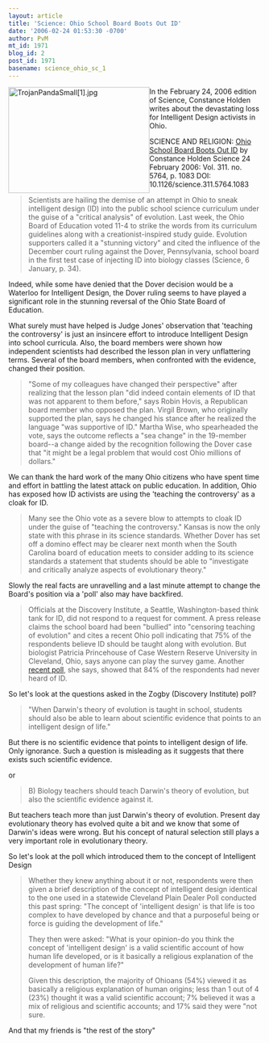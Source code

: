 ```yaml
---
layout: article
title: 'Science: Ohio School Board Boots Out ID'
date: '2006-02-24 01:53:30 -0700'
author: PvM
mt_id: 1971
blog_id: 2
post_id: 1971
basename: science_ohio_sc_1
---
```

<img src="http://www.pandasthumb.org/archives/TrojanPandaSmall%5B1%5D.jpg" alt="TrojanPandaSmall[1].jpg" width="280" height="210" style="float:left;" />
In the February 24, 2006 edition of Science, Constance Holden writes about the devastating loss for Intelligent Design activists in Ohio.

SCIENCE AND RELIGION: [Ohio School Board Boots Out ID](http://www.sciencemag.org/cgi/content/full/311/5764/1083?rss=1) by Constance Holden Science 24 February 2006: Vol. 311. no. 5764, p. 1083
DOI: 10.1126/science.311.5764.1083

> Scientists are hailing the demise of an attempt in Ohio to sneak intelligent design (ID) into the public school science curriculum under the guise of a "critical analysis" of evolution. Last week, the Ohio Board of Education voted 11-4 to strike the words from its curriculum guidelines along with a creationist-inspired study guide. Evolution supporters called it a "stunning victory" and cited the influence of the December court ruling against the Dover, Pennsylvania, school board in the first test case of injecting ID into biology classes (Science, 6 January, p. 34).

Indeed, while some have denied that the Dover decision would be a Waterloo for Intelligent Design, the Dover ruling seems to have played a significant role in the stunning reversal of the Ohio State Board of Education.

What surely must have helped is Judge Jones' observation that 'teaching the controversy' is just an insincere effort to introduce Intelligent Design into school curricula. Also, the board members were shown how independent scientists had described the lesson plan in very unflattering terms. Several of the board members, when confronted with the evidence, changed their position.

> "Some of my colleagues have changed their perspective" after realizing that the lesson plan "did indeed contain elements of ID that was not apparent to them before," says Robin Hovis, a Republican board member who opposed the plan. Virgil Brown, who originally supported the plan, says he changed his stance after he realized the language "was supportive of ID." Martha Wise, who spearheaded the vote, says the outcome reflects a "sea change" in the 19-member board--a change aided by the recognition following the Dover case that "it might be a legal problem that would cost Ohio millions of dollars."

We can thank the hard work of the many Ohio citizens who have spent time and effort in battling the latest attack on public education. In addition, Ohio has exposed how ID activists are using the 'teaching the controversy' as a cloak for ID.

> Many see the Ohio vote as a severe blow to attempts to cloak ID under the guise of "teaching the controversy." Kansas is now the only state with this phrase in its science standards. Whether Dover has set off a domino effect may be clearer next month when the South Carolina board of education meets to consider adding to its science standards a statement that students should be able to "investigate and critically analyze aspects of evolutionary theory."

Slowly the real facts are unravelling and a last minute attempt to change the Board's position via a 'poll' also may have backfired.

> Officials at the Discovery Institute, a Seattle, Washington-based think tank for ID, did not respond to a request for comment. A press release claims the school board had been "bullied" into "censoring teaching of evolution" and cites a recent Ohio poll indicating that 75% of the respondents believe ID should be taught along with evolution. But biologist Patricia Princehouse of Case Western Reserve University in Cleveland, Ohio, says anyone can play the survey game. Another [recent poll](http://www.uc.edu/news/idpoll.htm), she says, showed that 84% of the respondents had never heard of ID.

So let's look at the questions asked in the Zogby (Discovery Institute) poll?

> "When Darwin's theory of evolution is taught in school, students should also be able to learn about scientific evidence that points to an intelligent design of life."

But there is no scientific evidence that points to intelligent design of life. Only ignorance. Such a question is misleading as it suggests that there exists such scientific evidence.

or 

> B) Biology teachers should teach Darwin's theory of evolution, but also the scientific evidence against it.

But teachers teach more than just Darwin's theory of evolution. Present day evolutionary theory has evolved quite a bit and we know that some of Darwin's ideas were wrong. But his concept of natural selection still plays a very important role in evolutionary theory.

So let's look at the poll which introduced them to the concept of Intelligent Design

> Whether they knew anything about it or not, respondents were then given a brief description of the concept of intelligent design identical to the one used in a statewide Cleveland Plain Dealer Poll conducted this past spring: "The concept of 'intelligent design' is that life is too complex to have developed by chance and that a purposeful being or force is guiding the development of life."
> 
> They then were asked: "What is your opinion-do you think the concept of 'intelligent design' is a valid scientific account of how human life developed, or is it basically a religious explanation of the development of human life?"
> 
> Given this description, the majority of Ohioans (54%) viewed it as basically a religious explanation of human origins; less than 1 out of 4 (23%) thought it was a valid scientific account; 7% believed it was a mix of religious and scientific accounts; and 17% said they were "not sure.

And that my friends is "the rest of the story"
